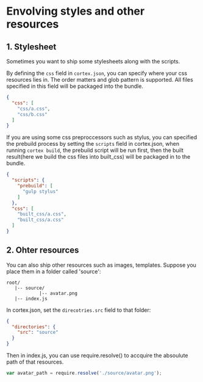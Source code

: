 # Envolving styles and other resources


## 1. Stylesheet
Sometimes you want to ship some stylesheets along with the scripts.

By defining the `css` field in `cortex.json`, you can specify where your css resources lies in. The order matters and glob pattern is supported. All files specified in this field will be packaged into the bundle.

```json
{
  "css": [
    "css/a.css",
    "css/b.css"
  ]
}
```

If you are using some css preproccessors such as stylus, you can specified the prebuild process by setting the `scripts` field in cortex.json, when running `cortex build`, the prebuild script will be run first, then the built result(here we build the css files into built_css) will be packaged in to the bundle.

```json
{
  "scripts": {
    "prebuild": [
      "gulp stylus"
    ]
  },
  "css": [
    "built_css/a.css",
    "built_css/a.css"
  ]
}
```



## 2. Ohter resources
You can also ship other resources such as images, templates. Suppose you place them in a folder called 'source':

```
root/
   |-- source/
            |-- avatar.png
   |-- index.js
```


In cortex.json, set the `direcotries.src` field to that folder:

```json
{
  "directories": {
    "src": "source"
  }
}
```

Then in index.js, you can use require.resolve() to accquire the absoulute path of that resources.

```js
var avatar_path = require.resolve('./source/avatar.png');
```
